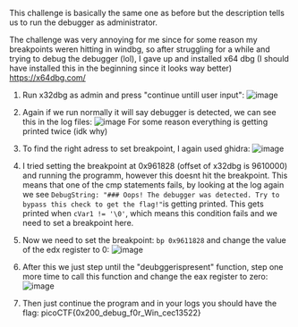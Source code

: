 This challenge is basically the same one as before but the description tells us to run the debugger as administrator.

The challenge was very annoying for me since for some reason my breakpoints weren hitting in windbg, so after struggling for a while and trying to debug the debugger (lol), I gave up and installed x64 dbg (I should have installed this in the beginning since it looks way better)
https://x64dbg.com/ 

1) Run x32dbg as admin and press "continue untill user input":
   ![image](https://github.com/user-attachments/assets/f49ac2f5-37b8-4fdc-83b5-129859811937)

2) Again if we run normally it will say debugger is detected, we can see this in the log files:
   ![image](https://github.com/user-attachments/assets/060758da-5a2b-445e-b6f9-136b700f8d48)
   For some reason everything is getting printed twice (idk why)

3) To find the right adress to set breakpoint, I again used ghidra:
   ![image](https://github.com/user-attachments/assets/127293fe-fb5d-4737-8374-c5c6b5ce4393)

4) I tried setting the breakpoint at 0x961828 (offset of x32dbg is 9610000) and running the programm, however this doesnt hit the breakpoint.
   This means that one of the cmp statements fails, by looking at the log again we see `DebugString: "### Oops! The debugger was detected. Try to bypass this check to get the flag!"`is getting printed. This gets printed when `cVar1 != '\0'`, which means this condition fails and we need to set a breakpoint here.
   
5) Now we need to set the breakpoint: `bp 0x9611828` and change the value of the edx register to 0:
   ![image](https://github.com/user-attachments/assets/0f03dda6-6e14-48c4-8ffa-2f39e28c5289)

6) After this we just step until the "deubggerispresent" function, step one more time to call this function and  change the eax register to zero:
   ![image](https://github.com/user-attachments/assets/f0cf0b3b-cf67-4508-8162-c308285f0248)

7) Then just continue the program and in your logs you should have the flag: picoCTF{0x200_debug_f0r_Win_cec13522}





